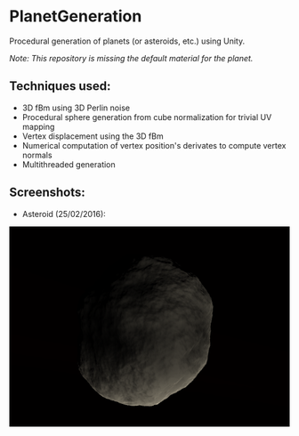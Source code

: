 # PlanetGeneration
Procedural generation of planets (or asteroids, etc.) using Unity.

*Note: This repository is missing the default material for the planet.*

## Techniques used:
* 3D fBm using 3D Perlin noise
* Procedural sphere generation from cube normalization for trivial UV mapping
* Vertex displacement using the 3D fBm
* Numerical computation of vertex position's derivates to compute vertex normals
* Multithreaded generation

## Screenshots:

* Asteroid (25/02/2016):

![Initial working version](ScreenShots/25-02-2016.png)
